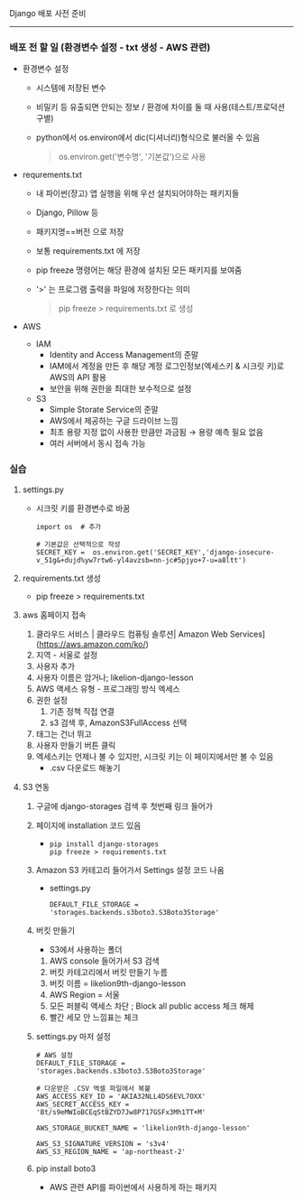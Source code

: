 Django 배포 사전 준비

---

###  배포 전 할 일 (환경변수 설정 - txt 생성 - AWS 관련)

- 환경변수 설정

  - 시스템에 저장된 변수

  - 비밀키 등 유출되면 안되는 정보 / 환경에 차이를 둘 때 사용(테스트/프로덕션 구별)

  - python에서 os.environ에서 dic(디셔너리)형식으로 불러올 수 있음

    > os.environ.get('변수명', '기본값')으로 사용

- requrements.txt

  - 내 파이썬(쟝고) 앱 실행을 위해 우선 설치되어야하는 패키지들

  - Django, Pillow 등

  - 패키지명==버전 으로 저장

  - 보통 requirements.txt 에 저장

  - pip freeze 명령어는 해당 환경에 설치된 모든 패키지를 보여줌

  - '>' 는 프로그램 출력을 파일에 저장한다는 의미

    > pip freeze > requirements.txt 로 생성

- AWS

  - IAM
    - Identity and Access Management의 준말
    - IAM에서 계정을 만든 후 해당 계정 로그인정보(엑세스키 & 시크릿 키)로 AWS의 API 활용
    - 보안을 위해 권한을 최대한 보수적으로 설정
  - S3
    - Simple Storate Service의 준말
    - AWS에서 제공하는 구글 드라이브 느낌
    - 최초 용량 지정 없이 사용한 만큼만 과금됨 → 용량 예측 필요 없음
    - 여러 서버에서 동시 접속 가능



### 실습

1. settings.py

   - 시크릿 키를 환경변수로 바꿈

     ```
     import os	# 추가
     
     # 기본값은 선택적으로 작성
     SECRET_KEY =  os.environ.get('SECRET_KEY','django-insecure-v_51g&+dujd%yw7rtw6-yl4avzsb=nn-jc#5pjyo+7-u=a8ltt')
     ```

2. requirements.txt 생성

   - pip freeze > requirements.txt

3. aws 홈페이지 접속

   1. 클라우드 서비스 | 클라우드 컴퓨팅 솔루션| Amazon Web Services](https://aws.amazon.com/ko/)
   2. 지역 - 서울로 설정
   3. 사용자 추가
   4. 사용자 이름은 암거나; likelion-django-lesson
   5. AWS 액세스 유형 - 프로그래밍 방식 엑세스
   6. 권한 설정
      1. 기존 정책 직접 연결
      2. s3 검색 후, AmazonS3FullAccess 선택
   7. 태그는 건너 뛰고
   8. 사용자 만들기 버튼 클릭
   9. 엑세스키는 언제나 볼 수 있지만, 시크릿 키는 이 페이지에서만 볼 수 있음
      - .csv 다운로드 해놓기

4. S3 연동

   1. 구글에 django-storages 검색 후 첫번째 링크 들어가

   2. 페이지에 installation 코드 있음

      - ```
        pip install django-storages
        pip freeze > requirements.txt
        ```

   3. Amazon S3 카테고리 들어가서 Settings 설정 코드 나옴

      - settings.py

        ```
        DEFAULT_FILE_STORAGE = 'storages.backends.s3boto3.S3Boto3Storage'
        ```

   4. 버킷 만들기

      - S3에서 사용하는 폴더

      1. AWS console 들어가서 S3 검색
      2. 버킷 카테고리에서 버킷 만들기 누름
      3. 버킷 이름 = likelion9th-django-lesson
      4. AWS Region = 서울
      5. 모든 퍼블릭 액세스 차단 ; Block all public access 체크 해제
      6. 빨간 세모 안 느낌표는 체크

   5. settings.py 마저 설정

      ```
      # AWS 설정
      DEFAULT_FILE_STORAGE = 'storages.backends.s3boto3.S3Boto3Storage'
      
      # 다운받은 .CSV 엑셀 파일에서 복붙
      AWS_ACCESS_KEY_ID = 'AKIA32NLL4DS6EVL7OXX'
      AWS_SECRET_ACCESS_KEY = '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'
      
      AWS_STORAGE_BUCKET_NAME = 'likelion9th-django-lesson'
      
      AWS_S3_SIGNATURE_VERSION = 's3v4'
      AWS_S3_REGION_NAME = 'ap-northeast-2'
      ```

   6. pip install boto3

      - AWS 관련 API를 파이썬에서 사용하게 하는 패키지